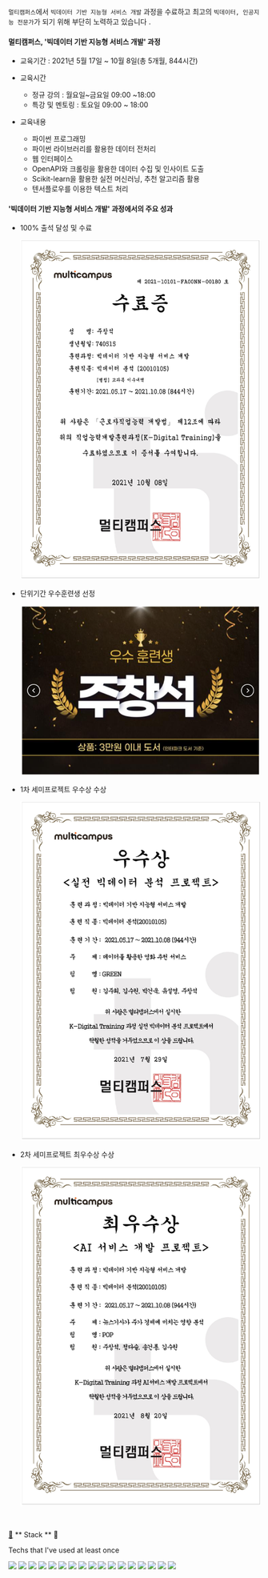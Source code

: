 `멀티캠퍼스`에서  `빅데이터 기반 지능형 서비스 개발` 과정을 수료하고 최고의 `빅데이터, 인공지능 전문가`가 되기 위해 부단히 노력하고 있습니다 .



#### 멀티캠퍼스, '빅데이터 기반 지능형 서비스 개발' 과정 

* 교육기간 : 2021년 5월 17일 ~ 10월 8일(총 5개월,  844시간)
* 교육시간 
  * 정규 강의 : 월요일~금요일 09:00 ~18:00
  * 특강 및 멘토링 : 토요일 09:00 ~ 18:00

* 교육내용 
  * 파이썬 프로그래밍
  * 파이썬 라이브러리를 활용한 데이터 전처리
  * 웹 인터페이스
  * OpenAPI와 크롤링을 활용한 데이터 수집 및 인사이트 도출
  * Scikit-learn을 활용한 실전 머신러닝, 추천 알고리즘 활용
  * 텐서플로우를 이용한 텍스트 처리    



#### '빅데이터 기반 지능형 서비스 개발' 과정에서의 주요 성과

* 100% 출석 달성 및 수료

  <img src="https://github.com/victoria2012/victoria2012/blob/master/md-images/%EB%A9%80%ED%8B%B0%EC%BA%A0%ED%8D%BC%EC%8A%A4%20%EC%88%98%EB%A3%8C%EC%A6%9D.pdf">

* 단위기간 우수훈련생 선정

  <img src="https://github.com/victoria2012/victoria2012/blob/master/md-images/%EC%9A%B0%EC%88%98%ED%9B%88%EB%A0%A8%EC%83%9D.png">

* 1차 세미프로젝트 우수상 수상

  <img src="https://github.com/victoria2012/victoria2012/blob/master/md-images/%5BKDT%5D%20%EC%9A%B0%EC%88%98%EC%83%81%EC%9E%A5.pdf">

* 2차 세미프로젝트 최우수상 수상

  <img src="https://github.com/victoria2012/victoria2012/blob/master/md-images/%5BKDT%5D%20AI%EC%84%9C%EB%B9%84%EC%8A%A4%EA%B0%9C%EB%B0%9CPTJ_%EC%B5%9C%EC%9A%B0%EC%88%98%EC%83%81.pdf">



​    

 [🔨](https://emojikeyboard.org/copy/Hammer_Emoji_🔨)  ** Stack **  🔐

Techs that I've used at least once

<a href="https://www.Python.org/" target="_blank"><img src="https://img.shields.io/badge/Python-3776AB?style=flat-square&logo=Python&logoColor=white"/></a>  <a href="https://www.Python.org/" target="_blank"><img src="https://img.shields.io/badge/HTML5-E34F26?style=flat-square&logo=HTML5&logoColor=white"/></a>  <a href="https://www.Python.org/" target="_blank"><img src="https://img.shields.io/badge/CSS3-1572B6?style=flat-square&logo=CSS3&logoColor=white"/></a>  <a href="https://www.Python.org/" target="_blank"><img src="https://img.shields.io/badge/JavaScript-F7DF1E?style=flat-square&logo=JavaScript&logoColor=white"/></a>  <a href="https://www.Python.org/" target="_blank"><img src="https://img.shields.io/badge/Django-092E20?style=flat-square&logo=Django&logoColor=white"/></a>  <a href="https://www.Python.org/" target="_blank"><img src="https://img.shields.io/badge/SQLite-003B57?style=flat-square&logo=SQLite&logoColor=white"/></a>  <a href="https://www.Python.org/" target="_blank"><img src="https://img.shields.io/badge/TensorFlow-FF6F00?style=flat-square&logo=TensorFlow&logoColor=white"/></a>  <a href="https://www.Python.org/" target="_blank"><img src="https://img.shields.io/badge/Selenium-43B02A?style=flat-square&logo=Selenium&logoColor=white"/></a>  <a href="https://www.Python.org/" target="_blank"><img src="https://img.shields.io/badge/Jupyter-F37626?style=flat-square&logo=Jupyter&logoColor=white"/></a>  <a href="https://www.Python.org/" target="_blank"><img src="https://img.shields.io/badge/Google Colab-F9AB00?style=flat-square&logo=Google Colab&logoColor=white"/></a>  <a href="https://www.Python.org/" target="_blank"><img src="https://img.shields.io/badge/GitHub-181717?style=flat-square&logo=GitHub&logoColor=white"/></a>   <a href="https://www.Python.org/" target="_blank"><img src="https://img.shields.io/badge/Keras-D00000?style=flat-square&logo=Keras&logoColor=white"/></a>  <a href="https://www.Python.org/" target="_blank"><img src="https://img.shields.io/badge/NumPy-013243?style=flat-square&logo=NumPy&logoColor=white"/></a>  <a href="https://www.Python.org/" target="_blank"><img src="https://img.shields.io/badge/pandas-150458?style=flat-square&logo=pandas&logoColor=white"/></a>  <a href="https://www.Python.org/" target="_blank"><img src="https://img.shields.io/badge/scikit-learn-F7931E?style=flat-square&logo=scikit-learn&logoColor=white"/></a>  <a href="https://www.Python.org/" target="_blank"><img src="https://img.shields.io/badge/JSON-000000?style=flat-square&logo=JSON&logoColor=white"/></a>  <a href="https://www.Python.org/" target="_blank"><img src="https://img.shields.io/badge/Tableau-E97627?style=flat-square&logo=Tableau&logoColor=white"/></a>



### 
